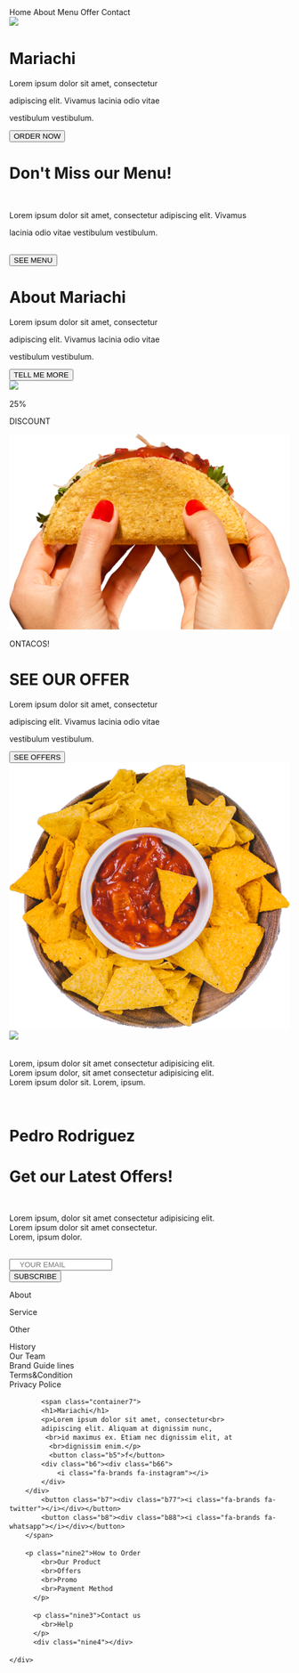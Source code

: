 <!DOCTYPE html>
<html lang="en">
<head>
    <meta charset="UTF-8">
    <meta name="viewport" content="width=device-width, initial-scale=1.0">
    <title>Document</title>
    <link rel="stylesheet" href="https://cdnjs.cloudflare.com/ajax/libs/font-awesome/6.5.1/css/all.min.css" integrity="sha512-DTOQO9RWCH3ppGqcWaEA1BIZOC6xxalwEsw9c2QQeAIftl+Vegovlnee1c9QX4TctnWMn13TZye+giMm8e2LwA==" crossorigin="anonymous" referrerpolicy="no-referrer" />
    <link rel="stylesheet" href="i.css">
</head>
<body>
    <div>
        <div class="navbar">
            <a>Home</a>
            <a>About</a>
            <a>Menu</a>
            <a>Offer</a>
            <a>Contact</a>
        </div>
    </div>
    <div class="second">
        <div class="container1">
            <img src="logo.png">
            <h1>Mariachi</h1>
            <p> Lorem ipsum dolor sit amet, consectetur</p>
            <p>adipiscing elit. Vivamus lacinia odio vitae</p>
            <p>vestibulum vestibulum.</p>
            <button id="b1">ORDER NOW</button>
        </div>
    </div>
    <div class="third">
        <div class="container2">
            <h1>Don't Miss our Menu!</h1><br>
            <p>Lorem ipsum dolor sit amet, consectetur adipiscing elit. Vivamus</p>
            <p>lacinia odio vitae vestibulum vestibulum. </p><br>
            <button class="b2">SEE MENU</button>
        </div>
    </div>
    <div class="forth"></div>
    <div class="fifth">
        <div class="text1">
            <h1>About Mariachi</h1>
            <p> Lorem ipsum dolor sit amet, consectetur</p>
                <p>adipiscing elit. Vivamus lacinia odio vitae</p>
                <p>vestibulum vestibulum.</p>
                <button class="b3">TELL ME MORE</button>
        </div>
        <div class="container3">
            <img id="fi_id" src="Screenshot (116).png" height="340px">
            <p class="fi1">25%</p>
            <p class="fi2">DISCOUNT</p>
        </div>
        <div class="fi4">
            <img src="download.png">
        </div>
        <div><p class="fi3">ONTACOS!</p></div>
    </div>
    <div class="six">
        <div class="container4">
        <div class="text2">
            <h1>SEE OUR OFFER</h1>
            <p> Lorem ipsum dolor sit amet, consectetur</p>
                <p>adipiscing elit. Vivamus lacinia odio vitae</p>
                <p>vestibulum vestibulum.</p>
                <button class="b4">SEE OFFERS</button>
        </div>
    </div>
        <div class="six1">
            <img src="download (1).png">
        </div>
    </div>
    <div class="seven">
            <div class="container5">
                <img src="logo.png"><br><br>
                <p>Lorem, ipsum dolor sit amet consectetur adipisicing elit.<br>
                    Lorem ipsum dolor, sit amet consectetur adipisicing elit.<br>
                    Lorem ipsum dolor sit. Lorem, ipsum.
                </p><br>
                <h1>Pedro Rodriguez</h1>
            </div>
            <div class="backdrop"></div>
        </div>
    <div class="eight">
        <div class="container6">
            <h1>Get our Latest Offers!</h1><br>
            <p>Lorem ipsum, dolor sit amet consectetur adipisicing elit.<br>
                Lorem ipsum dolor sit amet consectetur.<br>
                Lorem, ipsum dolor.</p><br>
            </div>
            <div class="inputbox">
                <input class="input" type="email" placeholder="    YOUR EMAIL">
                <div class="bt9"><button class="bt8">SUBSCRIBE</button></div>
            </div>
        </div>
        <div class="nine">
            <div class="b9">
                <p>About<br>
                </p>
            </div>
            <span class="b10">
                <p>Service<br>
                </p>
            </span>
           <div class="b11">
            <p>Other<br>
            </p>
           </div>
           <p class="nine1">History
            <br>Our Team
            <br>Brand Guide lines
            <br>Terms&Condition
            <br>Privacy Police
          </p>
          
            <span class="container7">
            <h1>Mariachi</h1>
            <p>Lorem ipsum dolor sit amet, consectetur<br>
            adipiscing elit. Aliquam at dignissim nunc, 
             <br>id maximus ex. Etiam nec dignissim elit, at 
              <br>dignissim enim.</p>
              <button class="b5">f</button>
            <div class="b6"><div class="b66">
                <i class="fa-brands fa-instagram"></i>
            </div>
        </div>
            <button class="b7"><div class="b77"><i class="fa-brands fa-twitter"></i></div></button>
            <button class="b8"><div class="b88"><i class="fa-brands fa-whatsapp"></i></div></button>
        </span>

        <p class="nine2">How to Order
            <br>Our Product
            <br>Offers
            <br>Promo
            <br>Payment Method
          </p>
          
          <p class="nine3">Contact us
            <br>Help
          </p>
          <div class="nine4"></div>
          
    </div>
